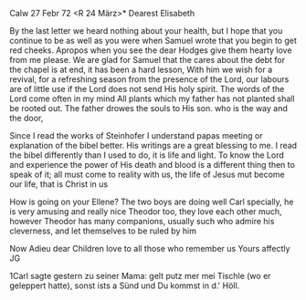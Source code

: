  Calw 27 Febr 72
 <R 24 März>*
Dearest Elisabeth

By the last letter we heard nothing about your health, but I hope that you continue to be as well as you were when Samuel wrote that you begin to get red cheeks. Apropos when you see the dear Hodges give them hearty love from me please. We are glad for Samuel that the cares about the debt for the chapel is at end, it has been a hard lesson, With him we wish for a revival, for a refreshing season from the presence of the Lord, our labours are of little use if the Lord does not send His holy spirit. The words of the Lord come often in my mind All plants which my father has not planted shall be rooted out. The father drowes the souls to His son. who is the way and the door,

Since I read the works of Steinhofer I understand papas meeting or explanation of the bibel better. His writings are a great blessing to me. I read the bibel differently than I used to do, it is life and light. To know the Lord and experience the power of His death and blood is a different thing then to speak of it; all must come to reality with us, the life of Jesus mut become our life, that is Christ in us

How is going on your Ellene? The two boys are doing well Carl specially, he is very amusing and really nice Theodor too, they love each other much, however Theodor has many companions, usually such who admire his cleverness, and let themselves to be ruled by him

Now Adieu dear Children love to all those who remember us
 Yours affectly JG


1Carl sagte gestern zu seiner Mama: gelt putz mer mei Tischle (wo er geleppert hatte), sonst ists a Sünd und Du kommst in d.' Höll. 